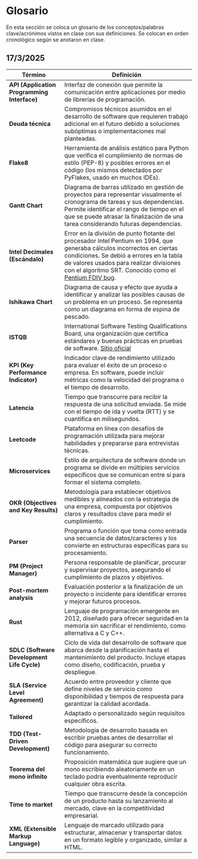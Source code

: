 # Glosario
En esta sección se coloca un glosario de los conceptos/palabras clave/acrónimos vistos en clase con sus definiciones. Se colocan en orden cronológico según se anotaron en clase.

## 17/3/2025

| Término | Definición |
|---------|-----------|
| **API (Application Programming Interface)** | Interfaz de conexión que permite la comunicación entre aplicaciones por medio de librerías de programación. |
| **Deuda técnica** | Compromisos técnicos asumidos en el desarrollo de software que requieren trabajo adicional en el futuro debido a soluciones subóptimas o implementaciones mal planteadas. |
| **Flake8** | Herramienta de análisis estático para Python que verifica el cumplimiento de normas de estilo (PEP-8) y posibles errores en el código (los mismos detectados por PyFlakes, usado en muchos IDEs). |
| **Gantt Chart** | Diagrama de barras utilizado en gestión de proyectos para representar visualmente el cronograma de tareas y sus dependencias. Permite identificar el rango de tiempo en el que se puede atrasar la finalización de una tarea considerando futuras dependencias. |
| **Intel Decimales (Escándalo)** | Error en la división de punto flotante del procesador Intel Pentium en 1994, que generaba cálculos incorrectos en ciertas condiciones. Se debió a errores en la tabla de valores usados para realizar divisiones con el algoritmo SRT. Conocido como el [Pentium FDIV bug](https://en.wikipedia.org/wiki/Pentium_FDIV_bug). |
| **Ishikawa Chart** | Diagrama de causa y efecto que ayuda a identificar y analizar las posibles causas de un problema en un proceso. Se representa como un diagrama en forma de espina de pescado. |
| **ISTQB** | International Software Testing Qualifications Board, una organización que certifica estándares y buenas prácticas en pruebas de software. [Sitio oficial](https://www.istqb.org/) |
| **KPI (Key Performance Indicator)** | Indicador clave de rendimiento utilizado para evaluar el éxito de un proceso o empresa. En software, puede incluir métricas como la velocidad del programa o el tiempo de desarrollo. |
| **Latencia** | Tiempo que transcurre para recibir la respuesta de una solicitud enviada. Se mide con el tiempo de ida y vuelta (RTT) y se cuantifica en milisegundos. |
| **Leetcode** | Plataforma en línea con desafíos de programación utilizada para mejorar habilidades y prepararse para entrevistas técnicas. |
| **Microservices** | Estilo de arquitectura de software donde un programa se divide en múltiples servicios específicos que se comunican entre sí para formar el sistema completo. |
| **OKR (Objectives and Key Results)** | Metodología para establecer objetivos medibles y alineados con la estrategia de una empresa, compuesta por objetivos claros y resultados clave para medir el cumplimiento. |
| **Parser** | Programa o función que toma como entrada una secuencia de datos/caracteres y los convierte en estructuras específicas para su procesamiento. |
| **PM (Project Manager)** | Persona responsable de planificar, procurar y supervisar proyectos, asegurando el cumplimiento de plazos y objetivos. |
| **Post-mortem analysis** | Evaluación posterior a la finalización de un proyecto o incidente para identificar errores y mejorar futuros procesos. |
| **Rust** | Lenguaje de programación emergente en 2012, diseñado para ofrecer seguridad en la memoria sin sacrificar el rendimiento, como alternativa a C y C++. |
| **SDLC (Software Development Life Cycle)** | Ciclo de vida del desarrollo de software que abarca desde la planificación hasta el mantenimiento del producto. Incluye etapas como diseño, codificación, prueba y despliegue. |
| **SLA (Service Level Agreement)** | Acuerdo entre proveedor y cliente que define niveles de servicio como disponibilidad y tiempos de respuesta para garantizar la calidad acordada. |
| **Tailored** | Adaptado o personalizado según requisitos específicos. |
| **TDD (Test-Driven Development)** | Metodología de desarrollo basada en escribir pruebas antes de desarrollar el código para asegurar su correcto funcionamiento. |
| **Teorema del mono infinito** | Proposición matemática que sugiere que un mono escribiendo aleatoriamente en un teclado podría eventualmente reproducir cualquier obra escrita. |
| **Time to market** | Tiempo que transcurre desde la concepción de un producto hasta su lanzamiento al mercado, clave en la competitividad empresarial. |
| **XML (Extensible Markup Language)** | Lenguaje de marcado utilizado para estructurar, almacenar y transportar datos en un formato legible y organizado, similar a HTML. |
